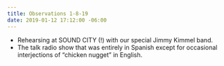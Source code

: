 ```yaml
---
title: Observations 1-8-19
date: 2019-01-12 17:12:00 -06:00
---
```


- Rehearsing at SOUND CITY (!) with our special Jimmy Kimmel band.
- The talk radio show that was entirely in Spanish except for occasional interjections of “chicken nugget” in English.

